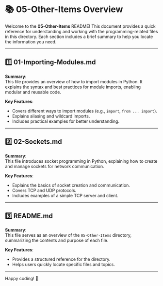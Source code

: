 # 📚 05-Other-Items Overview

Welcome to the **05-Other-Items** README! This document provides a quick reference for understanding and working with the programming-related files in this directory. Each section includes a brief summary to help you locate the information you need.

---

## 1️⃣ 01-Importing-Modules.md
**Summary**:  
This file provides an overview of how to import modules in Python. It explains the syntax and best practices for module imports, enabling modular and reusable code.

**Key Features**:  
- Covers different ways to import modules (e.g., `import`, `from ... import`).  
- Explains aliasing and wildcard imports.  
- Includes practical examples for better understanding.

---

## 2️⃣ 02-Sockets.md
**Summary**:  
This file introduces socket programming in Python, explaining how to create and manage sockets for network communication.

**Key Features**:  
- Explains the basics of socket creation and communication.  
- Covers TCP and UDP protocols.  
- Includes examples of a simple TCP server and client.

---

## 3️⃣ README.md
**Summary**:  
This file serves as an overview of the `05-Other-Items` directory, summarizing the contents and purpose of each file.

**Key Features**:  
- Provides a structured reference for the directory.  
- Helps users quickly locate specific files and topics.

---

Happy coding! 🚀